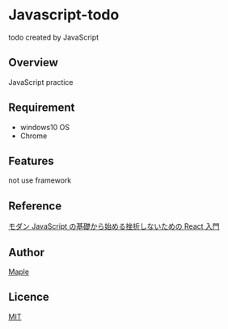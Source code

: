 # Javascript-todo

todo created by JavaScript

## Overview

JavaScript practice

## Requirement

- windows10 OS
- Chrome

## Features

not use framework

## Reference

[モダン JavaScript の基礎から始める挫折しないための React 入門](https://www.udemy.com/share/103Fxl3@tWeXdwE94W8r3lVz3b8930KGi2tOSZhqJppCegNxc_K1Xi3OlCMxO85IVPL5Fv5E-w==/)

## Author

[Maple](https://twitter.com/MapleSyrup_st)

## Licence

[MIT](https://......)
